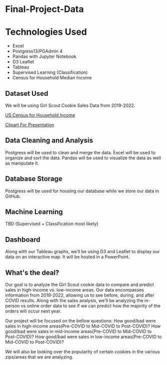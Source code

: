 # Final-Project-Data

# Technologies Used
* Excel
* Postgress13/PGAdmin 4
* Pandas with Jupyter Notebook
* D3 Leaflet
* Tableau
* Supervised Learning (Classification)
* Census for Household Median Income

## Dataset Used
We will be using Girl Scout Cookie Sales Data from 2019-2022.

[US Census for Household Income](https://data.census.gov/cedsci/table?q=median%20income&g=0500000US37119%248600000&tid=ACSST5Y2020.S1903 "US Census for Household Income")

[Clipart For Presentation](https://www.littlebrowniebakers.com/clipart/)

## Data Cleaning and Analysis
Postgress will be used to clean and merge the data. Excel will be used to organize and sort the data. Pandas will be used to visualize the data as well as manipulate it.

## Database Storage
Postgress will be used for housing our database while we store our data in GitHub.

## Machine Learning
TBD (Supervised + Classification most likely)

## Dashboard
Along with our Tableau graphs, we’ll be using D3 and Leaflet to display our data on an interactive map. It will be hosted in a PowerPoint.

## What's the deal?
Our goal is to analyze the Girl Scout cookie data to compare and predict sales in high-income vs. low-income areas. Our data encompasses information from 2019-2022, allowing us to see before, during, and after COVID results. Along with the sales analysis, we'll be analyzing the in-person vs online order data to see if we can predict how the majority of the orders will occur next year.

Our project will be focused on the bellow questions:
How good/bad were sales in high-income areas(Pre-COVID to Mid-COVID to Post-COVID)?
How good/bad were sales in mid-income areas(Pre-COVID to Mid-COVID to Post-COVID)?
How good/bad were sales in low-income areas(Pre-COVID to Mid-COVID to Post-COVID)?

We will also be looking over the popularity of certain cookies in the various zips/areas that we are analyzing.
